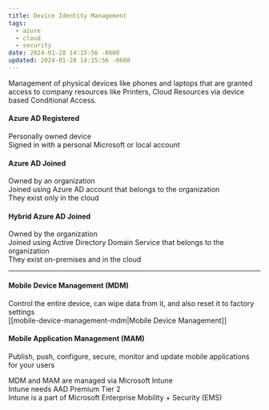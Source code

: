 ```yaml
---
title: Device Identity Management
tags:
  - azure
  - cloud
  - security
date: 2024-01-28 14:15:56 -0600
updated: 2024-01-28 14:15:56 -0600
---
```


Management of physical devices like phones and laptops that are granted access to company resources like Printers, Cloud Resources via device based Conditional Access.

#### Azure AD Registered
Personally owned device  
Signed in with a personal Microsoft or local account

#### Azure AD Joined
Owned by an organization  
Joined using Azure AD account that belongs to the organization  
They exist only in the cloud

#### Hybrid Azure AD Joined
Owned by the organization  
Joined using Active Directory Domain Service that belongs to the organization  
They exist on-premises and in the cloud

---

#### Mobile Device Management (MDM)  
Control the entire device, can wipe data from it, and also reset it to factory settings  
[[mobile-device-management-mdm|Mobile Device Management]]

#### Mobile Application Management (MAM)
Publish, push, configure, secure, monitor and update mobile applications for your users

MDM and MAM are managed via Microsoft Intune  
Intune needs AAD Premium Tier 2  
Intune is a part of Microsoft Enterprise Mobility + Security (EMS)